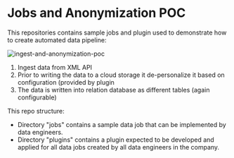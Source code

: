# Jobs and Anonymization POC

This repositories contains sample jobs and plugin used to demonstrate how to create automated data pipeline: 

![ingest-and-anonymization-poc](https://user-images.githubusercontent.com/2536458/175011607-b8cfb78a-baa6-4412-acbd-4670585b9902.png)

1. Ingest data from XML API 
2. Prior to writing the data to a cloud storage it de-personalize it based on configuration (provided by plugin
3. The data is written into relation database as different tables (again configurable) 

This repo structure: 
- Directory "jobs" contains a sample data job that can be implemented by data engineers. 
- Directory "plugins" contains a plugin expected to be developed and applied for all data jobs created by all data engineers in the company.

